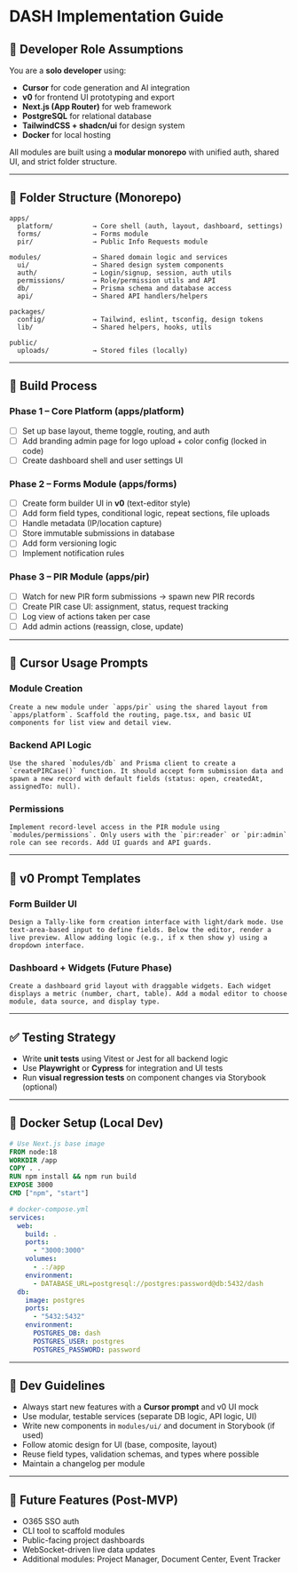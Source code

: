 # DASH Implementation Guide

## 👷 Developer Role Assumptions
You are a **solo developer** using:
- **Cursor** for code generation and AI integration
- **v0** for frontend UI prototyping and export
- **Next.js (App Router)** for web framework
- **PostgreSQL** for relational database
- **TailwindCSS + shadcn/ui** for design system
- **Docker** for local hosting

All modules are built using a **modular monorepo** with unified auth, shared UI, and strict folder structure.

---

## 📁 Folder Structure (Monorepo)
```
apps/
  platform/          → Core shell (auth, layout, dashboard, settings)
  forms/             → Forms module
  pir/               → Public Info Requests module

modules/             → Shared domain logic and services
  ui/                → Shared design system components
  auth/              → Login/signup, session, auth utils
  permissions/       → Role/permission utils and API
  db/                → Prisma schema and database access
  api/               → Shared API handlers/helpers

packages/
  config/            → Tailwind, eslint, tsconfig, design tokens
  lib/               → Shared helpers, hooks, utils

public/
  uploads/           → Stored files (locally)
```

---

## 🧱 Build Process

### Phase 1 – Core Platform (apps/platform)
- [ ] Set up base layout, theme toggle, routing, and auth
- [ ] Add branding admin page for logo upload + color config (locked in code)
- [ ] Create dashboard shell and user settings UI

### Phase 2 – Forms Module (apps/forms)
- [ ] Create form builder UI in **v0** (text-editor style)
- [ ] Add form field types, conditional logic, repeat sections, file uploads
- [ ] Handle metadata (IP/location capture)
- [ ] Store immutable submissions in database
- [ ] Add form versioning logic
- [ ] Implement notification rules

### Phase 3 – PIR Module (apps/pir)
- [ ] Watch for new PIR form submissions → spawn new PIR records
- [ ] Create PIR case UI: assignment, status, request tracking
- [ ] Log view of actions taken per case
- [ ] Add admin actions (reassign, close, update)

---

## 🤖 Cursor Usage Prompts

### Module Creation
```
Create a new module under `apps/pir` using the shared layout from `apps/platform`. Scaffold the routing, page.tsx, and basic UI components for list view and detail view.
```

### Backend API Logic
```
Use the shared `modules/db` and Prisma client to create a `createPIRCase()` function. It should accept form submission data and spawn a new record with default fields (status: open, createdAt, assignedTo: null).
```

### Permissions
```
Implement record-level access in the PIR module using `modules/permissions`. Only users with the `pir:reader` or `pir:admin` role can see records. Add UI guards and API guards.
```

---

## 🎨 v0 Prompt Templates

### Form Builder UI
```
Design a Tally-like form creation interface with light/dark mode. Use text-area-based input to define fields. Below the editor, render a live preview. Allow adding logic (e.g., if x then show y) using a dropdown interface.
```

### Dashboard + Widgets (Future Phase)
```
Create a dashboard grid layout with draggable widgets. Each widget displays a metric (number, chart, table). Add a modal editor to choose module, data source, and display type.
```

---

## ✅ Testing Strategy
- Write **unit tests** using Vitest or Jest for all backend logic
- Use **Playwright** or **Cypress** for integration and UI tests
- Run **visual regression tests** on component changes via Storybook (optional)

---

## 🐳 Docker Setup (Local Dev)

```Dockerfile
# Use Next.js base image
FROM node:18
WORKDIR /app
COPY . .
RUN npm install && npm run build
EXPOSE 3000
CMD ["npm", "start"]
```

```yaml
# docker-compose.yml
services:
  web:
    build: .
    ports:
      - "3000:3000"
    volumes:
      - .:/app
    environment:
      - DATABASE_URL=postgresql://postgres:password@db:5432/dash
  db:
    image: postgres
    ports:
      - "5432:5432"
    environment:
      POSTGRES_DB: dash
      POSTGRES_USER: postgres
      POSTGRES_PASSWORD: password
```

---

## 🧠 Dev Guidelines
- Always start new features with a **Cursor prompt** and v0 UI mock
- Use modular, testable services (separate DB logic, API logic, UI)
- Write new components in `modules/ui/` and document in Storybook (if used)
- Follow atomic design for UI (base, composite, layout)
- Reuse field types, validation schemas, and types where possible
- Maintain a changelog per module

---

## 🔮 Future Features (Post-MVP)
- O365 SSO auth
- CLI tool to scaffold modules
- Public-facing project dashboards
- WebSocket-driven live data updates
- Additional modules: Project Manager, Document Center, Event Tracker
